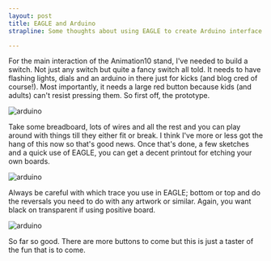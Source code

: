 ```yaml
--- 
layout: post
title: EAGLE and Arduino
strapline: Some thoughts about using EAGLE to create Arduino interface boards

---
```


For the main interaction of the Animation10 stand, I've needed to build a switch. Not just any switch but quite a fancy switch all told. It needs to have flashing lights, dials and an arduino in there just for kicks (and blog cred of course!). Most importantly, it needs a large red button because kids (and adults) can't resist pressing them. So first off, the prototype. 


![arduino](http://1.bp.blogspot.com/_WNXP2eEZSdg/TBpGsZ6TzyI/AAAAAAAAArE/Ub-JOJ_grrU/s1600/IMG_0048.jpg)


Take some breadboard, lots of wires and all the rest and you can play around with things till they either fit or break. I think I've more or less got the hang of this now so that's good news. Once that's done, a few sketches and a quick use of EAGLE, you can get a decent printout for etching your own boards.


![arduino](http://3.bp.blogspot.com/_WNXP2eEZSdg/TBpHFIiCFgI/AAAAAAAAArM/KUafe9U6xL4/s1600/IMG_0056.jpg)


Always be careful with which trace you use in EAGLE; bottom or top and do the reversals you need to do with any artwork or similar. Again, you want black on transparent if using positive board.


![arduino](http://2.bp.blogspot.com/_WNXP2eEZSdg/TBpHc4PGS6I/AAAAAAAAArU/vUHWaicTOs0/s1600/IMG_0055.jpg)


So far so good. There are more buttons to come but this is just a taster of the fun that is to come.
